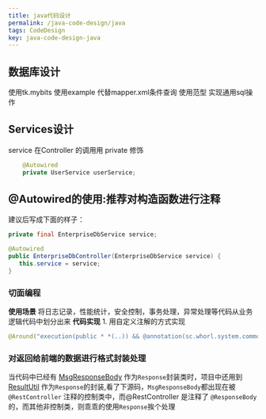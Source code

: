 ```yaml
---
title: java代码设计
permalink: /java-code-design/java
tags: CodeDesign
key: java-code-design-java
---
```

## 数据库设计
使用tk.mybits
使用example 代替mapper.xml条件查询
使用范型 实现通用sql操作

## Services设计
service 在Controller 的调用用 private 修饰
```java
    @Autowired
    private UserService userService;
```

## @Autowired的使用:推荐对构造函数进行注释

建议后写成下面的样子：
```java
private final EnterpriseDbService service;

@Autowired
public EnterpriseDbController(EnterpriseDbService service) {
   this.service = service;
}
```

### 切面编程
**使用场景** 将日志记录，性能统计，安全控制，事务处理，异常处理等代码从业务逻辑代码中划分出来
**代码实现** 1. 用自定义注解的方式实现
```java
@Around("execution(public * *(..)) && @annotation(sc.whorl.system.commons.limitrate.Limit)")
```

### 对返回给前端的数据进行格式封装处理
当代码中已经有 [MsgResponseBody](/java-util-code/MsgResponseBody) 作为`Response`封装类时，项目中还用到 [ResultUtil](/java-util-code/ResultUtil) 作为`Response`的封装,看了下源码，`MsgResponseBody`都出现在被`@RestController` 注释的控制类中，而@RestController 是注释了 `@ResponseBody`的，而其他非控制类，则乖乖的使用`Response`挨个处理
